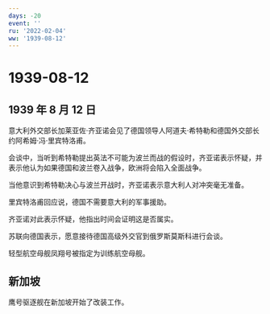 ```yaml
---
days: -20
event: ''
ru: '2022-02-04'
ww: '1939-08-12'
---
```


# 1939-08-12

## 1939 年 8 月 12 日

意大利外交部长加莱亚佐·齐亚诺会见了德国领导人阿道夫·希特勒和德国外交部长约阿希姆·冯·里宾特洛甫。

会谈中，当听到希特勒提出英法不可能为波兰而战的假设时，齐亚诺表示怀疑，并表示他认为如果德国和波兰卷入战争，欧洲将会陷入全面战争。

当他意识到希特勒决心与波兰开战时，齐亚诺表示意大利人对冲突毫无准备。

里宾特洛甫回应说，德国不需要意大利的军事援助。

齐亚诺对此表示怀疑，他指出时间会证明这是否属实。

苏联向德国表示，愿意接待德国高级外交官到俄罗斯莫斯科进行会谈。

轻型航空母舰凤翔号被指定为训练航空母舰。

## 新加坡

鹰号驱逐舰在新加坡开始了改装工作。